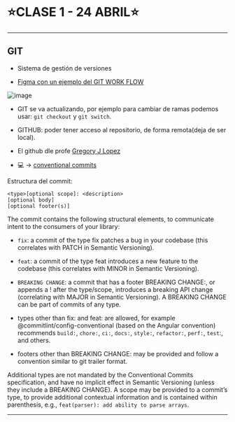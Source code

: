 # :star:CLASE 1 - 24 ABRIL:star:

---

## GIT

- Sistema de gestión de versiones

- [Figma con un ejemplo del GIT WORK FLOW](https://www.figma.com/file/EMDZs1FfkfNggCHp6piSaq/Flujo-Git-(Copy)?node-id=0-1)

![image](https://user-images.githubusercontent.com/72580574/234096919-cce914e7-5141-422c-a1ea-e87c5dad5132.png)


- GIT se va actualizando, por ejemplo para cambiar de ramas podemos usar: `git checkout` y `git switch`.

- GITHUB: poder tener acceso al repositorio, de forma remota(deja de ser local).

- El github dle profe [Gregory J Lopez](https://github.com/iamgld)

- :computer: -> [conventional commits](https://www.conventionalcommits.org/en/v1.0.0/)

Estructura del commit:

```
<type>[optional scope]: <description>
[optional body]
[optional footer(s)]
```

The commit contains the following structural elements, to communicate intent to the consumers of your library:

- `fix`: a commit of the type fix patches a bug in your codebase (this correlates with PATCH in Semantic Versioning).

- `feat`: a commit of the type feat introduces a new feature to the codebase (this correlates with MINOR in Semantic Versioning).

- `BREAKING CHANGE`: a commit that has a footer BREAKING CHANGE:, or appends a ! after the type/scope, introduces a breaking API change (correlating with MAJOR in Semantic Versioning). A BREAKING CHANGE can be part of commits of any type.

- types other than fix: and feat: are allowed, for example @commitlint/config-conventional (based on the Angular convention) recommends ``build:``, ``chore:``, ``ci:``, ``docs:``, ``style:``, ``refactor:``, ``perf:``, ``test``:, and others.

- footers other than BREAKING CHANGE: <description> may be provided and follow a convention similar to git trailer format.

 Additional types are not mandated by the Conventional Commits specification, and have no implicit effect in Semantic Versioning (unless they include a BREAKING CHANGE). A scope may be provided to a commit’s type, to provide additional contextual information and is contained within parenthesis, e.g., ``feat(parser): add ability to parse arrays``.
  
---
